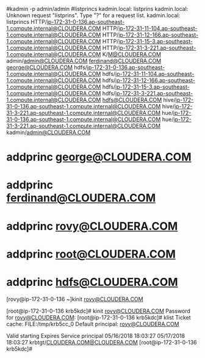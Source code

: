 #kadmin -p admin/admin
#listprincs
kadmin.local:  listprins
kadmin.local: Unknown request "listprins".  Type "?" for a request list.
kadmin.local:  listprincs
HTTP/ip-172-31-0-136.ap-southeast-1.compute.internal@CLOUDERA.COM
HTTP/ip-172-31-11-104.ap-southeast-1.compute.internal@CLOUDERA.COM
HTTP/ip-172-31-12-166.ap-southeast-1.compute.internal@CLOUDERA.COM
HTTP/ip-172-31-15-3.ap-southeast-1.compute.internal@CLOUDERA.COM
HTTP/ip-172-31-3-221.ap-southeast-1.compute.internal@CLOUDERA.COM
K/M@CLOUDERA.COM
admin/admin@CLOUDERA.COM
ferdinand@CLOUDERA.COM
george@CLOUDERA.COM
hdfs/ip-172-31-0-136.ap-southeast-1.compute.internal@CLOUDERA.COM
hdfs/ip-172-31-11-104.ap-southeast-1.compute.internal@CLOUDERA.COM
hdfs/ip-172-31-12-166.ap-southeast-1.compute.internal@CLOUDERA.COM
hdfs/ip-172-31-15-3.ap-southeast-1.compute.internal@CLOUDERA.COM
hdfs/ip-172-31-3-221.ap-southeast-1.compute.internal@CLOUDERA.COM
hdfs@CLOUDERA.COM
hive/ip-172-31-0-136.ap-southeast-1.compute.internal@CLOUDERA.COM
hive/ip-172-31-3-221.ap-southeast-1.compute.internal@CLOUDERA.COM
hue/ip-172-31-0-136.ap-southeast-1.compute.internal@CLOUDERA.COM
hue/ip-172-31-3-221.ap-southeast-1.compute.internal@CLOUDERA.COM
kadmin/admin@CLOUDERA.COM

 # addprinc george@CLOUDERA.COM
 # addprinc ferdinand@CLOUDERA.COM
 # addprinc rovy@CLOUDERA.COM
 # addprinc root@CLOUDERA.COM
 # addprinc hdfs@CLOUDERA.COM
 
[rovy@ip-172-31-0-136 ~]kinit rovy@CLOUDERA.COM 

[root@ip-172-31-0-136 krb5kdc]# kinit rovy@CLOUDERA.COM
Password for rovy@CLOUDERA.COM:
[root@ip-172-31-0-136 krb5kdc]# klist
Ticket cache: FILE:/tmp/krb5cc_0
Default principal: rovy@CLOUDERA.COM

Valid starting       Expires              Service principal
05/16/2018 18:03:27  05/17/2018 18:03:27  krbtgt/CLOUDERA.COM@CLOUDERA.COM
[root@ip-172-31-0-136 krb5kdc]#
 